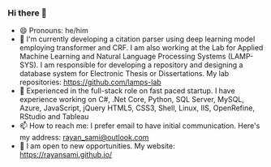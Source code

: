 ### Hi there 👋

<!--
**rayansami/rayansami** is a ✨ _special_ ✨ repository because its `README.md` (this file) appears on your GitHub profile.

Here are some ideas to get you started:

- 🔭 I’m currently working on ...
- 🌱 I’m currently learning ...
- 👯 I’m looking to collaborate on ...
- 🤔 I’m looking for help with ...
- 💬 Ask me about ...
- 📫 How to reach me: ...
- 😄 Pronouns: ...
- ⚡ Fun fact: ...
-->
- 😄 Pronouns: he/him
- 🔭 I'm currently developing a citation parser using deep learning model employing transformer and CRF. I am also working at the Lab for Applied Machine Learning and Natural Language Processing Systems (LAMP-SYS). I am responsible for developing a repository and designing a database system for Electronic Thesis or Dissertations. My lab repositories: https://github.com/lamps-lab
- 🌱 Experienced in the full-stack role on fast paced startup. I have experience working on C#, .Net Core, Python, SQL Server, MySQL, Azure, JavaScript, jQuery HTML5, CSS3, Shell, Linux, IIS, OpenRefine, RStudio and Tableau
- 📫 How to reach me: I prefer email to have initial communication. Here's my address: rayan_sami@outlook.com
- 👯 I am open to new opportunities. My website: https://rayansami.github.io/
